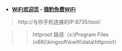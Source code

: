 - **[WiFi欢迎页](http://hi.liebao.cn:8735/) - [猎豹免费WiFi](http://wifi.liebao.cn/)**

> http://与你手机连接的IP:8735/tool/

>> httproot 路径（x:\Program Files (x86)\kingsoft\kwifi\data\httproot）
